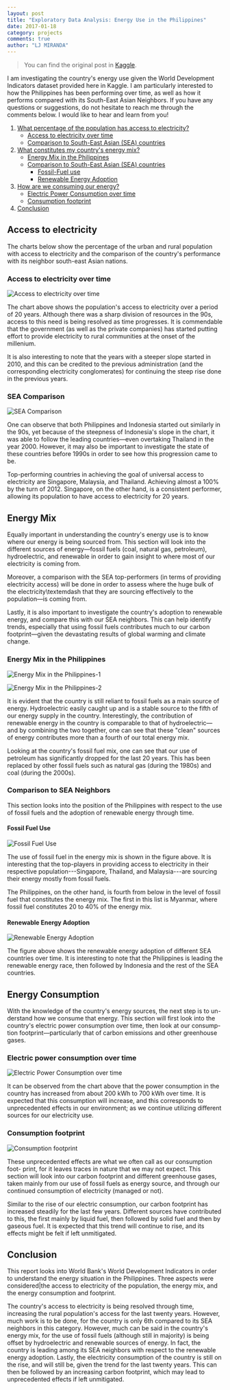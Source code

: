 ```yaml
---
layout: post
title: "Exploratory Data Analysis: Energy Use in the Philippines"
date: 2017-01-18
category: projects
comments: true
author: "LJ MIRANDA"
---
```


> You can find the original post in [Kaggle](https://www.kaggle.com/ljvmiranda/philippines-energy-use).

I am investigating the country's energy use given the World Development
Indicators dataset provided here in Kaggle. I am particularly interested to
how the Philippines has been performing over time, as well as how it performs
compared with its South-East Asian Neighbors. If you have any questions or
suggestions, do not hesitate to reach me through the comments below. I would
like to hear and learn from you!

1. [What percentage of the population has access to electricity?](#access-to-electricity)
    -  [Access to electricity over time](#access-to-electricity-over-time)   
    -  [Comparison to South-East Asian (SEA) countries](#sea-comparison)
2. [What constitutes my country's energy mix?](#energy-mix)
    - [Energy Mix in the Philippines](#energy-mix-in-the-philippines)
    - [Comparison to South-East Asian (SEA) countries](#comparison-to-sea-neighbors)
        - [Fossil-Fuel use](#fossil-fuel-use)
        - [Renewable Energy Adoption](#renewable-energy-adoption)
3. [How are we consuming our energy?](#energy-consumption)
    - [Electric Power Consumption over time](#electric-power-consumption-over-time)
    - [Consumption footprint](#consumption-footprint)
4. [Conclusion](#conclusion)

## Access to electricity

The charts below show the percentage of the urban and rural population with
access to electricity and the comparison of the country's performance with
its neighbor south-east Asian nations.

### Access to electricity over time


![Access to electricity over time](/assets/png/eda-energy/output_6_1.png)


The chart above shows the population's access to electricity over a period of
20 years. Although there was a sharp division of resources in the 90s, access
to this need is being resolved as time progresses. It is commendable that the
government (as well as the private companies) has started putting effort to
provide electricity to rural communities at the onset of the millenium.

It is also interesting to note that the years with a steeper slope started in
2010, and this can be credited to the previous administration (and the
corresponding electricity conglomerates) for continuing the steep rise done
in the previous years.

### SEA Comparison

![SEA Comparison](/assets/png/eda-energy/output_9_1.png)

One can observe that both Philippines and Indonesia started out similarly in
the 90s, yet because of the steepness of Indonesia's slope in the chart, it
was able to follow the leading countries&mdash;even overtaking Thailand in
the year 2000. However, it may also be important to investigate the state of
these countries before 1990s in order to see how this progression came to be.

Top-performing countries in achieving the goal of universal access to
electricity are Singapore, Malaysia, and Thailand. Achieving almost a 100% by
the turn of 2012. Singapore, on the other hand, is a consistent performer,
allowing its population to have access to electricity for 20 years.

## Energy Mix

Equally important in understanding the country's energy use is to know where
our energy is being sourced from. This section will look into the different
sources of energy&mdash;fossil fuels (coal, natural gas, petroleum),
hydroelectric, and renewable in order to gain insight to where most of our
electricity is coming from.

Moreover, a comparison with the SEA top-performers (in terms of providing
electricity access) will be done in order to assess where the huge bulk of
the electricity\textemdash that they are sourcing effectively to the
population&mdash;is coming from.

Lastly, it is also important to investigate the country's adoption to
renewable energy, and compare this with our SEA neighbors. This can help
identify trends, especially that using fossil fuels contributes much to our
carbon footprint&mdash;given the devastating results of global warming and
climate change.

### Energy Mix in the Philippines

![Energy Mix in the Philippines-1](/assets/png/eda-energy/output_13_1.png)


![Energy Mix in the Philippines-2](/assets/png/eda-energy/output_14_1.png)

It is evident that the country is still reliant to fossil fuels as a main
source of energy. Hydroelectric easily caught up and is a stable source to
the fifth of our energy supply in the country. Interestingly, the
contribution of renewable energy in the country is comparable to that of
hydroelectric&mdash; and by combining the two together, one can see that
these "clean" sources of energy contributes more than a fourth of our total
energy mix.

Looking at the country's fossil fuel mix, one can see that our use of
petroleum has significantly dropped for the last 20 years. This has been
replaced by other fossil fuels such as natural gas (during the 1980s) and
coal (during the 2000s).

### Comparison to SEA Neighbors

This section looks into the position of the Philippines with respect to the
use of fossil fuels and the adoption of renewable energy through time.

#### Fossil Fuel Use


![Fossil Fuel Use](/assets/png/eda-energy/output_18_0.png)


The use of fossil fuel in the energy mix is shown in the figure above. It is
interesting that the top-players in providing access to electricity in their
respective population---Singapore, Thailand, and Malaysia---are sourcing
their energy mostly from fossil fuels.

The Philippines, on the other hand, is fourth from below in the level of
fossil fuel that constitutes the energy mix. The first in this list is
Myanmar, where fossil fuel constitutes 20 to 40% of the energy mix.

#### Renewable Energy Adoption

![Renewable Energy Adoption](/assets/png/eda-energy/output_21_1.png)

The figure above shows the renewable energy adoption of different SEA
countries over time. It is interesting to note that the Philippines is
leading the renewable energy race, then followed by Indonesia and the rest of
the SEA countries.

## Energy Consumption

With the knowledge of the country's energy sources, the next step is to un-
derstand how we consume that energy. This section will first look into the
country's electric power consumption over time, then look at our consump-
tion footprint&mdash;particularly that of carbon emissions and other
greenhouse gases.

### Electric power consumption over time

![Electric Power Consumption over time](/assets/png/eda-energy/output_25_1.png)

It can be observed from the chart above that the power consumption in the
country has increased from about 200 kWh to 700 kWh over time. It is expected
that this consumption will increase, and this corresponds to unprecedented
effects in our environment; as we continue utilizing different sources for
our electricity use.

### Consumption footprint

![Consumption footprint](/assets/png/eda-energy/output_28_1.png)

These unprecedented effects are what we often call as our consumption foot-
print, for it leaves traces in nature that we may not expect. This section
will look into our carbon footprint and different greenhouse gases, taken
mainly from our use of fossil fuels as energy source, and through our
continued consumption of electricity (managed or not).

Similar to the rise of our electric consumption, our carbon footprint has
increased steadily for the last few years. Different sources have contributed
to this, the first mainly by liquid fuel, then followed by solid fuel and
then by gaseous fuel. It is expected that this trend will continue to rise,
and its effects might be felt if left unmitigated.

## Conclusion

This report looks into World Bank's World Development Indicators in order to
understand the energy situation in the Philippines. Three aspects were
considered|the access to electricity of the population, the energy mix, and
the energy consumption and footprint.

The country's access to electricity is being resolved through time,
increasing the rural population's access for the last twenty years. However,
much work is to be done, for the country is only 6th compared to its SEA
neighbors in this category. However, much can be said in the country's energy
mix, for the use of fossil fuels (although still in majority) is being offset
by hydroelectric and renewable sources of energy. In fact, the country is
leading among its SEA neighbors with respect to the renewable energy
adoption. Lastly, the electricity consumption of the country is still on the
rise, and will still be, given the trend for the last twenty years. This can
then be followed by an increasing carbon footprint, which may lead to
unprecedented effects if left unmitigated.
